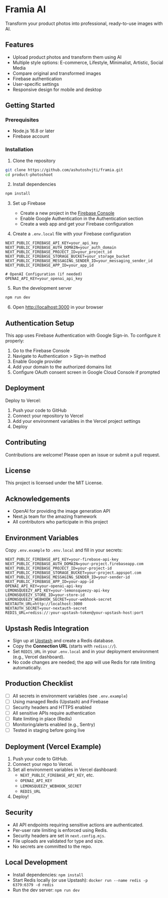 # Framia AI

Transform your product photos into professional, ready-to-use images with AI.

## Features

- Upload product photos and transform them using AI
- Multiple style options: E-commerce, Lifestyle, Minimalist, Artistic, Social Media
- Compare original and transformed images
- Firebase authentication
- User-specific settings
- Responsive design for mobile and desktop

## Getting Started

### Prerequisites

- Node.js 16.8 or later
- Firebase account

### Installation

1. Clone the repository
```bash
git clone https://github.com/ashutoshvjti/framia.git
cd product-photoshoot
```

2. Install dependencies
```bash
npm install
```

3. Set up Firebase
   - Create a new project in the [Firebase Console](https://console.firebase.google.com/)
   - Enable Google Authentication in the Authentication section
   - Create a web app and get your Firebase configuration
   
4. Create a `.env.local` file with your Firebase configuration
```
NEXT_PUBLIC_FIREBASE_API_KEY=your_api_key
NEXT_PUBLIC_FIREBASE_AUTH_DOMAIN=your_auth_domain
NEXT_PUBLIC_FIREBASE_PROJECT_ID=your_project_id
NEXT_PUBLIC_FIREBASE_STORAGE_BUCKET=your_storage_bucket
NEXT_PUBLIC_FIREBASE_MESSAGING_SENDER_ID=your_messaging_sender_id
NEXT_PUBLIC_FIREBASE_APP_ID=your_app_id

# OpenAI Configuration (if needed)
OPENAI_API_KEY=your_openai_api_key
```

5. Run the development server
```bash
npm run dev
```

6. Open [http://localhost:3000](http://localhost:3000) in your browser

## Authentication Setup

This app uses Firebase Authentication with Google Sign-in. To configure it properly:

1. Go to the Firebase Console
2. Navigate to Authentication > Sign-in method
3. Enable Google provider
4. Add your domain to the authorized domains list
5. Configure OAuth consent screen in Google Cloud Console if prompted

## Deployment

Deploy to Vercel:

1. Push your code to GitHub
2. Connect your repository to Vercel
3. Add your environment variables in the Vercel project settings
4. Deploy

## Contributing

Contributions are welcome! Please open an issue or submit a pull request.

## License

This project is licensed under the MIT License.

## Acknowledgements

- OpenAI for providing the image generation API
- Next.js team for the amazing framework
- All contributors who participate in this project

## Environment Variables
Copy `.env.example` to `.env.local` and fill in your secrets:

```
NEXT_PUBLIC_FIREBASE_API_KEY=your-firebase-api-key
NEXT_PUBLIC_FIREBASE_AUTH_DOMAIN=your-project.firebaseapp.com
NEXT_PUBLIC_FIREBASE_PROJECT_ID=your-project-id
NEXT_PUBLIC_FIREBASE_STORAGE_BUCKET=your-project.appspot.com
NEXT_PUBLIC_FIREBASE_MESSAGING_SENDER_ID=your-sender-id
NEXT_PUBLIC_FIREBASE_APP_ID=your-app-id
OPENAI_API_KEY=your-openai-api-key
LEMONSQUEEZY_API_KEY=your-lemonsqueezy-api-key
LEMONSQUEEZY_STORE_ID=your-store-id
LEMONSQUEEZY_WEBHOOK_SECRET=your-webhook-secret
NEXTAUTH_URL=http://localhost:3000
NEXTAUTH_SECRET=your-nextauth-secret
REDIS_URL=rediss://:your-upstash-token@your-upstash-host:port
```

## Upstash Redis Integration
- Sign up at [Upstash](https://upstash.com/) and create a Redis database.
- Copy the **Connection URL** (starts with `rediss://`).
- Set `REDIS_URL` in your `.env.local` and in your deployment environment (e.g., Vercel dashboard).
- No code changes are needed; the app will use Redis for rate limiting automatically.

## Production Checklist
- [ ] All secrets in environment variables (see `.env.example`)
- [ ] Using managed Redis (Upstash) and Firebase
- [ ] Security headers and HTTPS enabled
- [ ] All sensitive APIs require authentication
- [ ] Rate limiting in place (Redis)
- [ ] Monitoring/alerts enabled (e.g., Sentry)
- [ ] Tested in staging before going live

## Deployment (Vercel Example)
1. Push your code to GitHub.
2. Connect your repo to Vercel.
3. Set all environment variables in Vercel dashboard:
   - `NEXT_PUBLIC_FIREBASE_API_KEY`, etc.
   - `OPENAI_API_KEY`
   - `LEMONSQUEEZY_WEBHOOK_SECRET`
   - `REDIS_URL`
4. Deploy!

## Security
- All API endpoints requiring sensitive actions are authenticated.
- Per-user rate limiting is enforced using Redis.
- Security headers are set in `next.config.mjs`.
- File uploads are validated for type and size.
- No secrets are committed to the repo.

## Local Development
- Install dependencies: `npm install`
- Start Redis locally (or use Upstash): `docker run --name redis -p 6379:6379 -d redis`
- Run the dev server: `npm run dev`
